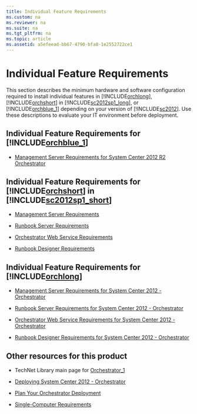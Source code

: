 ```yaml
---
title: Individual Feature Requirements
ms.custom: na
ms.reviewer: na
ms.suite: na
ms.tgt_pltfrm: na
ms.topic: article
ms.assetid: a5efeead-bb67-4790-bfa8-1e2552722ce1
---
```

# Individual Feature Requirements
This section describes the minimum hardware and software configuration required to install individual features in [!INCLUDE[orchlong](./Token/orchlong_md.md)], [!INCLUDE[orchshort](./Token/orchshort_md.md)] in [!INCLUDE[sc2012sp1_long](./Token/sc2012sp1_long_md.md)], or [!INCLUDE[orchblue_1](./Token/orchblue_1_md.md)] depending on your version of [!INCLUDE[sc2012](./Token/sc2012_md.md)]. Use these descriptions to evaluate your IT environment before deployment.

## Individual Feature Requirements for [!INCLUDE[orchblue_1](./Token/orchblue_1_md.md)]

-   [Management Server Requirements for System Center 2012 R2 Orchestrator](assetId:///48b47730-7046-4994-8e7a-a26927c4a833)

## Individual Feature Requirements for [!INCLUDE[orchshort](./Token/orchshort_md.md)] in [!INCLUDE[sc2012sp1_short](./Token/sc2012sp1_short_md.md)]

-   [Management Server Requirements](assetId:///7a06209b-2a4f-41e3-ba2e-eaf502f26a24)

-   [Runbook Server Requirements](assetId:///0379e3a4-154c-453a-af49-681373cf036f)

-   [Orchestrator Web Service Requirements](assetId:///958930f7-593c-4249-97d9-e624b3fe8a03)

-   [Runbook Designer Requirements](assetId:///c2356009-fa5c-4efb-8de1-8ab504a04b48)

## Individual Feature Requirements for [!INCLUDE[orchlong](./Token/orchlong_md.md)]

-   [Management Server Requirements for System Center 2012 \- Orchestrator](assetId:///48c0e421-95ad-43ff-9a21-699d2d0b6630)

-   [Runbook Server Requirements for System Center 2012 \- Orchestrator](assetId:///e37ed890-4629-4560-bf42-15aa1263a10a)

-   [Orchestrator Web Service Requirements for System Center 2012 \- Orchestrator](assetId:///83740a11-f617-4565-8b28-cd9e732f5dfd)

-   [Runbook Designer Requirements for System Center 2012 \- Orchestrator](assetId:///2474f8ea-950e-43fe-8a86-c5918238dd48)

## Other resources for this product

-   TechNet Library main page for [Orchestrator_1](./Orchestrator_1.md)

-   [Deploying System Center 2012 - Orchestrator](./Deploying-System-Center-2012---Orchestrator.md)

-   [Plan Your Orchestrator Deployment](./Plan-Your-Orchestrator-Deployment.md)

-   [Single\-Computer Requirements](assetId:///159b817e-1551-4604-b6b0-fedc376e1f7b)


